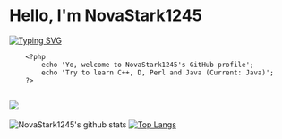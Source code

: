 # Hello, I'm NovaStark1245

[![Typing SVG](https://readme-typing-svg.herokuapp.com/?lines=Web+developer;Try+to+learn+Java)](.)

```
    <?php
        echo 'Yo, welcome to NovaStark1245's GitHub profile';
        echo 'Try to learn C++, D, Perl and Java (Current: Java)';
    ?>
```
![](https://komarev.com/ghpvc/?username=NovaStark1234&color=green)
---
![NovaStark1245's github stats](https://github-readme-stats.vercel.app/api/?username=NovaStark1234&show_icons=true&hide_border=true&theme=algolia&count_private=true)
[![Top Langs](https://github-readme-stats.vercel.app/api/top-langs/?username=NovaStark1234&show_icons=true&hide_border=true&theme=algolia&count_private=true)](https://github.com/NovaStark1234)
<!--
